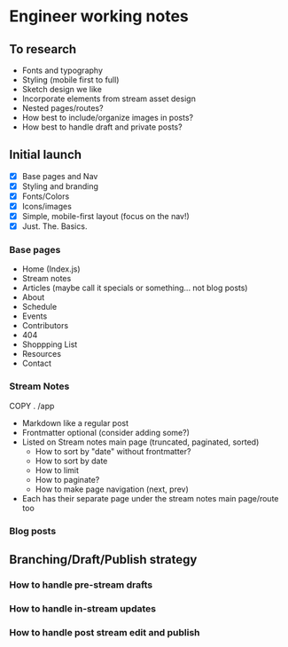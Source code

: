 # Engineer working notes

## To research

- Fonts and typography
- Styling (mobile first to full)
- Sketch design we like
- Incorporate elements from stream asset design
- Nested pages/routes?
- How best to include/organize images in posts?
- How best to handle draft and private posts?

## Initial launch

- [x] Base pages and Nav
- [x] Styling and branding
- [x] Fonts/Colors
- [x] Icons/images
- [x] Simple, mobile-first layout (focus on the nav!)
- [x] Just. The. Basics.

### Base pages

- Home (Index.js)
- Stream notes
- Articles (maybe call it specials or something... not blog posts)
- About
- Schedule
- Events
- Contributors
- 404
- Shoppping List
- Resources
- Contact

### Stream Notes

COPY . /app

- Markdown like a regular post
- Frontmatter optional (consider adding some?)
- Listed on Stream notes main page (truncated, paginated, sorted)
  - How to sort by "date" without frontmatter?
  - How to sort by date
  - How to limit
  - How to paginate?
  - How to make page navigation (next, prev)
- Each has their separate page under the stream notes main page/route too

### Blog posts

## Branching/Draft/Publish strategy

### How to handle pre-stream drafts

### How to handle in-stream updates

### How to handle post stream edit and publish
